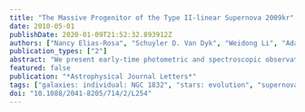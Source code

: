 ```yaml
---
title: "The Massive Progenitor of the Type II-linear Supernova 2009kr"
date: 2010-05-01
publishDate: 2020-01-09T21:52:32.893912Z
authors: ["Nancy Elias-Rosa", "Schuyler D. Van Dyk", "Weidong Li", "Adam A. Miller", "Jeffrey M. Silverman", "Mohan Ganeshalingam", "Andrew F. Boden", "Mansi M. Kasliwal", "József Vinkó", "Jean-Charles Cuillandre", "Alexei V. Filippenko", "Thea N. Steele", "Joshua S. Bloom", "Christopher V. Griffith", "Io K. W. Kleiser", "Ryan J. Foley"]
publication_types: ["2"]
abstract: "We present early-time photometric and spectroscopic observations of supernova (SN) 2009kr in NGC 1832. We find that its properties to date support its classification as Type II-linear (SN II-L), a relatively rare subclass of core-collapse supernovae (SNe). We have also identified a candidate for the SN progenitor star through comparison of pre-explosion, archival images taken with WFPC2 on board the Hubble Space Telescope with SN images obtained using adaptive optics plus NIRC2 on the 10 m Keck-II telescope. Although the host galaxy's substantial distance (åisebox-0.5ex 26 Mpc) results in large uncertainties in the relative astrometry, we find that if this candidate is indeed the progenitor, it is a highly luminous (M $^0$ $_ V $ = -7.8 mag) yellow supergiant with initial mass i̊sebox-0.5ex 18-24 M $_sun$. This would be the first time that an SN II-L progenitor has been directly identified. Its mass may be a bridge between the upper initial mass limit for the more common Type II-plateau SNe and the inferred initial mass estimate for one Type II-narrow SN. <P />Based in part on observations made with the NASA/ESA Hubble Space Telescope (HST), obtained from the Data Archive at the Space Telescope Science Institute, which is operated by the Association of Universities for Research in Astronomy (AURA), Inc., under NASA contract NAS 05-26555; the 6.5 m Magellan Clay Telescope located at Las Campanas Observatory, Chile; various telescopes at Lick Observatory; the 1.3 m PAIRITEL on Mt. Hopkins; the SMARTS Consortium 1.3 m telescope located at Cerro Tololo Inter-American Observatory (CTIO), Chile; the 3.6 m Canada-France-Hawaii Telescope (CFHT), which is operated by the National Research Council of Canada, the Institut National des Sciences de l'Univers of the Centre National de la Recherche Scientifique of France, and the University of Hawaii; and the W. M. Keck Observatory, which is operated as a scientific partnership among the California Institute of Technology, the University of California, and NASA, with generous financial support from the W. M. Keck Foundation."
featured: false
publication: "*Astrophysical Journal Letters*"
tags: ["galaxies: individual: NGC 1832", "stars: evolution", "supernovae: general", "supernovae: individual: SN 2009kr", "Astrophysics - Solar and Stellar Astrophysics"]
doi: "10.1088/2041-8205/714/2/L254"
---
```


